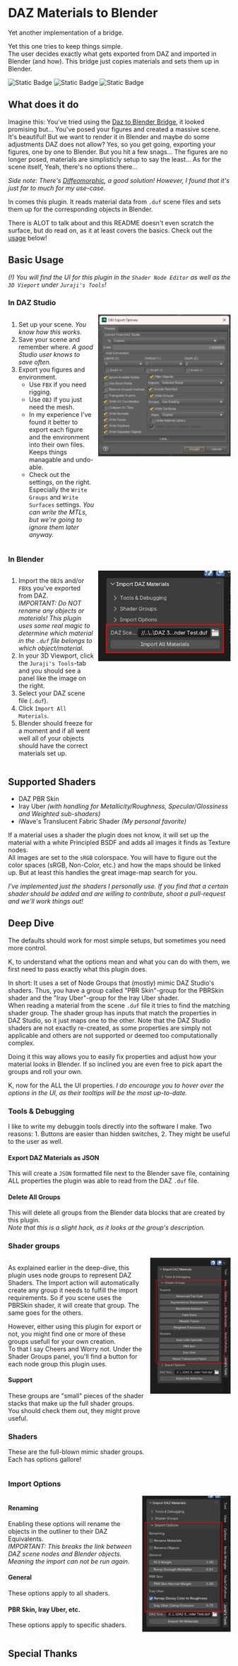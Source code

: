 # DAZ Materials to Blender

Yet another implementation of a bridge.

Yet this one tries to keep things simple.  
The user decides exactly what gets exported from DAZ and imported in Blender (and how).
This bridge just copies materials and sets them up in Blender.

![Static Badge](https://img.shields.io/badge/stability-experimental-orange)
![Static Badge](https://img.shields.io/badge/version-0.0.1-blue)
![Static Badge](https://img.shields.io/badge/licence-GPLv3-green)

## What does it do

Imagine this: You've tried using the [Daz to Blender Bridge](https://www.daz3d.com/daz-to-blender-bridge), it looked
promising but...
You've posed your figures and created a massive scene. It's beautiful! But we want to render it in Blender and maybe do
some adjustments DAZ does not allow?
Yes, so you get going, exporting your figures, one by one to Blender. But you hit a few snags...
The figures are no longer posed, materials are simplisticly setup to say the least... As for the scene itself, Yeah,
there's no options there...

_Side note: There's [Diffeomorphic](https://bitbucket.org/Diffeomorphic/import_daz/wiki/Home), a good solution! However,
I found that it's just far to much for my use-case._

In comes this plugin. It reads material data from `.duf` scene files and sets them up for the corresponding objects in
Blender.

There is ALOT to talk about and this README doesn't even scratch the surface, but do read on, as it at least covers the
basics.
Check out the [usage](#basic-usage) below!

## Basic Usage

_(!) You will find the UI for this plugin in the `Shader Node Editor` as well as the `3D Vieport`
under `Juraji's Tools`!_

### In DAZ Studio

<div style="display: flex">
<div style="flex-grow: 1">

1. Set up your scene. _You know how this works._
2. Save your scene and remember where. _A good Studio user knows to save often._
3. Export you figures and environment.
    - Use `FBX` if you need rigging.
    - Use `OBJ` if you just need the mesh.
    - In my experience I've found it better to export each figure and the environment into their own files. Keeps things
      managable and undo-able.
    - Check out the settings, on the right. Especially the `Write Groups` and `Write Surfaces` settings. _You can write
      the MTLs, but we're going to ignore them later anyway._

</div>
<img src="images/daz-obj-export-opts.png" width="300" height="321" alt="DAZ OBJ Export Options" style="margin-left: 0.5rem"/>
</div>

### In Blender

<div style="display: flex">
<div style="flex-grow: 1">

1. Import the `OBJ`s and/or `FBX`s you've exported from DAZ.  
   _IMPORTANT: Do NOT rename any objects or materials! This plugin uses some real magic to determine which material in
   the `.duf` file belongs to which object/material._
2. In your 3D Viewport, click the `Juraji's Tools`-tab and you should see a panel like the image on the right.
3. Select your DAZ scene file (`.duf`).
4. Click `Import All Materials`.
5. Blender should freeze for a moment and if all went well all of your objects should have the correct materials set up.

</div>
<img src="images/plugin-collapsed-marked.png" width="300" height="205" alt="Plugin UI Import" style="margin-left: 0.5rem"/>
</div>

## Supported Shaders

* DAZ PBR Skin
* Iray Uber _(with handling for Metallicity/Roughness, Specular/Glossiness and Weighted sub-shaders)_
* iWave's Translucent Fabric Shader _(My personal favorite)_

If a material uses a shader the plugin does not know, it will set up the material with a white Principled BSDF and adds
all images it finds as Texture nodes.  
All images are set to the `sRGB` colorspace. You will have to figure out the color spaces (sRGB, Non-Color, etc.) and
how the maps should be linked up. But at least this handles the great image-map search for you.

_I've implemented just the shaders I personally use. If you find that a certain shader should be added and are willing to
contribute, shoot a pull-request and we'll work things out!_

## Deep Dive

The defaults should work for most simple setups, but sometimes you need more control.

K, to understand what the options mean and what you can do with them, we first need to pass exactly what this plugin
does.

In short: It uses a set of Node Groups that (mostly) mimic DAZ Studio's shaders. Thus, you have a group called "PBR
Skin"-group for the PBRSkin shader and the "Iray Uber"-group for the Iray Uber shader.  
When reading a material from the scene `.duf` file it tries to find the matching shader group. The shader group has
inputs that match the properties in DAZ Studio, so it just maps one to the other. Note that the DAZ Studio shaders are
not exactly re-created, as some properties are simply not applicable and others are not supported or deemed too
computationally complex.

Doing it this way allows you to easily fix properties and adjust how your material looks in Blender. If so inclined you
are even free to pick apart the groups and roll your own.

K, now for the ALL the UI properties. _I do encourage you to hover over the options in the UI, as their tooltips will be
the
most up-to-date._

### Tools & Debugging

I like to write my debuggin tools directly into the software I make. Two reasons: 1. Buttons are easier than hidden
switches, 2. They might be useful to the user as well.

#### Export DAZ Materials as JSON

This will create a `JSON` formatted file next to the Blender save file,
containing ALL properties the plugin was able to read from the DAZ `.duf` file.

#### Delete All Groups

This will delete all groups from the Blender data blocks that are created by this plugin.  
_Note that this is a slight hack, as it looks at the group's description._

### Shader groups

<div style="display: flex">
<div style="flex-grow: 1">

As explained earlier in the deep-dive, this plugin uses node groups to represent DAZ Shaders. The Import action will
automatically create any group it needs to fulfill the import requirements. So if you scene uses the PBRSkin shader, it
will create that group. The same goes for the others.

However, either using this plugin for export or not, you might find one or more of these groups usefull for your own
creation.  
To that I say Cheers and Worry not. Under the Shader Groups panel, you'll find a button for each node group this plugin
uses.

#### Support

These groups are "small" pieces of the shader stacks that make up the full shader groups. You should check them out,
they might prove useful.

### Shaders

These are the full-blown mimic shader groups. Each has options gallore!

</div>
<img src="images/plugin-shader-groups.png" width="200" height="308" alt="Plugin UI Import Options" style="margin-left: 0.5rem"/>
</div>

### Import Options

<div style="display: flex">
<div style="flex-grow: 1">

#### Renaming

Enabling these options will rename the objects in the outliner to their DAZ Equivalents.  
_IMPORTANT: This breaks the link between DAZ scene nodes and Blender objects. Meaning the import can not be run
again._

#### General

These options apply to all shaders.

#### PBR Skin, Iray Uber, etc.

These options apply to specific shaders.

</div>
<img src="images/plugin-import-options.png" width="200" height="308" alt="Plugin UI Import Options" style="margin-left: 0.5rem"/>
</div>

## Special Thanks

